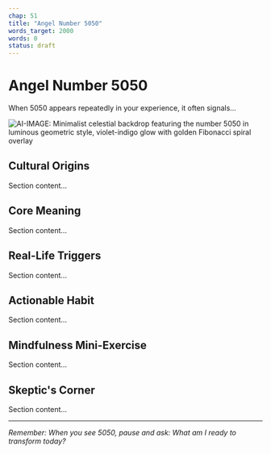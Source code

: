 ```yaml
---
chap: 51
title: "Angel Number 5050"
words_target: 2000
words: 0
status: draft
---
```


# Angel Number 5050

When 5050 appears repeatedly in your experience, it often signals...

![AI-IMAGE: Minimalist celestial backdrop featuring the number 5050 in luminous geometric style, violet-indigo glow with golden Fibonacci spiral overlay]()

## Cultural Origins

Section content...

## Core Meaning

Section content...

## Real-Life Triggers

Section content...

## Actionable Habit

Section content...

## Mindfulness Mini-Exercise

Section content...

## **Skeptic's Corner**

Section content...

---

*Remember: When you see 5050, pause and ask: What am I ready to transform today?*
